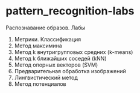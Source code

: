 # pattern_recognition-labs
Распознавание образов. Лабы

1.  Метрики. Классификация
2.  Метод максимина
3.  Метод k внутригрупповых средних (k-means)
4.  Метод k ближайших соседей (kNN)
5.  Метод опорных векторов (SVM)
8.  Предварительная обработка изображений
9.  Лингвистический метод
10. Метод потенциалов
